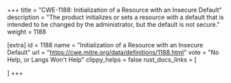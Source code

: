 +++
title = "CWE-1188: Initialization of a Resource with an Insecure Default"
description	= "The product initializes or sets a resource with a default that is intended to be changed by the administrator, but the default is not secure."
weight = 1188

[extra]
id = 1188
name = "Initialization of a Resource with an Insecure Default"
url = "https://cwe.mitre.org/data/definitions/1188.html"
vote = "No Help, or Langs Won't Help"
clippy_helps = false
rust_docs_links = [
	
]
+++

